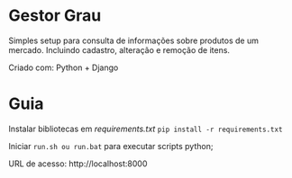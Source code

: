 # Gestor Grau
Simples setup para consulta de informações sobre produtos de um mercado. Incluindo cadastro, alteração e remoção de itens.

Criado com: Python + Django

# Guia

Instalar bibliotecas em _requirements.txt_
`pip install -r requirements.txt`

Iniciar `run.sh ou run.bat` para executar scripts python;

URL de acesso: http://localhost:8000
